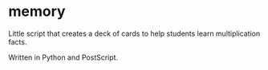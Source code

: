 # memory
Little script that creates a deck of cards to help students learn multiplication facts.

Written in Python and PostScript.
